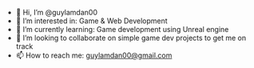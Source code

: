 - 👋 Hi, I’m @guylamdan00
- 👀 I’m interested in: Game & Web Development
- 🌱 I’m currently learning: Game development using Unreal engine
- 💞️ I’m looking to collaborate on simple game dev projects to get me on track
- 📫 How to reach me: guylamdan00@gmail.com

<!---
guylamdan00/guylamdan00 is a ✨ special ✨ repository because its `README.md` (this file) appears on your GitHub profile.
You can click the Preview link to take a look at your changes.
--->
